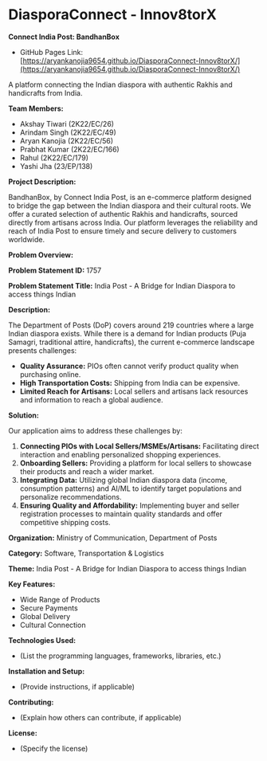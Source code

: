 # DiasporaConnect - Innov8torX

**Connect India Post: BandhanBox**

* GitHub Pages Link: [https://aryankanojia9654.github.io/DiasporaConnect-Innov8torX/](https://aryankanojia9654.github.io/DiasporaConnect-Innov8torX/)

A platform connecting the Indian diaspora with authentic Rakhis and handicrafts from India.

**Team Members:**

* Akshay Tiwari (2K22/EC/26)
* Arindam Singh (2K22/EC/49)
* Aryan Kanojia (2K22/EC/56)
* Prabhat Kumar (2K22/EC/166)
* Rahul (2K22/EC/179)
* Yashi Jha (23/EP/138)

**Project Description:**

BandhanBox, by Connect India Post, is an e-commerce platform designed to bridge the gap between the Indian diaspora and their cultural roots. We offer a curated selection of authentic Rakhis and handicrafts, sourced directly from artisans across India. Our platform leverages the reliability and reach of India Post to ensure timely and secure delivery to customers worldwide. 

**Problem Overview:**

**Problem Statement ID:** 1757

**Problem Statement Title:** India Post - A Bridge for Indian Diaspora to access things Indian

**Description:** 

The Department of Posts (DoP) covers around 219 countries where a large Indian diaspora exists.  While there is a demand for Indian products (Puja Samagri, traditional attire, handicrafts), the current e-commerce landscape presents challenges:

* **Quality Assurance:** PIOs often cannot verify product quality when purchasing online.
* **High Transportation Costs:** Shipping from India can be expensive.
* **Limited Reach for Artisans:** Local sellers and artisans lack resources and information to reach a global audience. 

**Solution:**

Our application aims to address these challenges by:

1. **Connecting PIOs with Local Sellers/MSMEs/Artisans:** Facilitating direct interaction and enabling personalized shopping experiences.
2. **Onboarding Sellers:** Providing a platform for local sellers to showcase their products and reach a wider market.
3. **Integrating Data:** Utilizing global Indian diaspora data (income, consumption patterns) and AI/ML to identify target populations and personalize recommendations.
4. **Ensuring Quality and Affordability:** Implementing buyer and seller registration processes to maintain quality standards and offer competitive shipping costs.

**Organization:** Ministry of Communication, Department of Posts

**Category:** Software, Transportation & Logistics

**Theme:** India Post - A Bridge for Indian Diaspora to access things Indian


**Key Features:**

* Wide Range of Products
* Secure Payments
* Global Delivery
* Cultural Connection



**Technologies Used:**

* (List the programming languages, frameworks, libraries, etc.)

**Installation and Setup:**

* (Provide instructions, if applicable) 

**Contributing:**

* (Explain how others can contribute, if applicable)

**License:**

* (Specify the license)